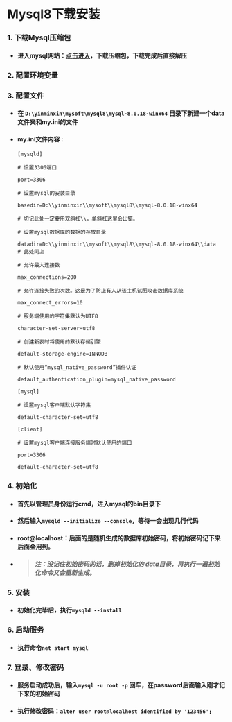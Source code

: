 # Mysql8下载安装

### 1. 下载Mysql压缩包

- #### 进入mysql网站：[点击进入](https://dev.mysql.com/downloads/mysql/)，下载压缩包，下载完成后直接解压

### 2. 配置环境变量

### 3. 配置文件

- #### 在 `D:\yinminxin\mysoft\mysql8\mysql-8.0.18-winx64` 目录下新建一个data文件夹和my.ini的文件


- #### my.ini文件内容 :

  ```
  [mysqld]

  # 设置3306端口

  port=3306

  # 设置mysql的安装目录

  basedir=D:\\yinminxin\\mysoft\\mysql8\\mysql-8.0.18-winx64

  # 切记此处一定要用双斜杠\\，单斜杠这里会出错。

  # 设置mysql数据库的数据的存放目录

  datadir=D:\\yinminxin\\mysoft\\mysql8\\mysql-8.0.18-winx64\\data
  # 此处同上

  # 允许最大连接数

  max_connections=200

  # 允许连接失败的次数。这是为了防止有人从该主机试图攻击数据库系统

  max_connect_errors=10

  # 服务端使用的字符集默认为UTF8

  character-set-server=utf8

  # 创建新表时将使用的默认存储引擎

  default-storage-engine=INNODB

  # 默认使用“mysql_native_password”插件认证

  default_authentication_plugin=mysql_native_password

  [mysql]

  # 设置mysql客户端默认字符集

  default-character-set=utf8

  [client]

  # 设置mysql客户端连接服务端时默认使用的端口

  port=3306

  default-character-set=utf8
  ```

### 4. 初始化

- #### 首先以管理员身份运行cmd，进入mysql的bin目录下

- #### 然后输入`mysqld --initialize --console`，等待一会出现几行代码

- #### root@localhost：后面的是随机生成的数据库初始密码，将初始密码记下来后面会用到。


- > #### ***注：没记住初始密码的话，删掉初始化的 data目录，再执行一遍初始化命令又会重新生成。***

### 5. 安装

- #### 初始化完毕后，执行`mysqld --install`

### 6. 启动服务

- #### 执行命令`net start mysql`

### 7. 登录、修改密码

- #### 服务启动成功后，输入`mysql -u root -p` 回车，在password后面输入刚才记下来的初始密码

- #### 执行修改密码：`alter user root@localhost identified by '123456';`